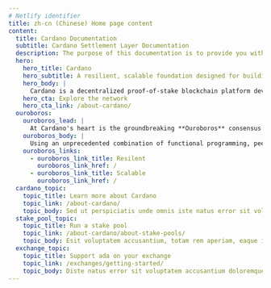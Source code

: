 ```yaml
---
# Netlify identifier
title: zh-cn (Chinese) Home page content
content:
  title: Cardano Documentation
  subtitle: Cardano Settlement Layer Documentation
  description: The purpose of this documentation is to provide you with understanding of the first layer of Cardano Platform stack, the Settlement Layer.
  hero:
    hero_title: Cardano
    hero_subtitle: A resilient, scalable foundation designed for building decentralized applications of the future
    hero_body: |
      Cardano is a decentralized proof-of-stake blockchain platform developed by IOHK on behalf of the Cardano Foundation, and home to the ada cryptocurrency.
    hero_cta: Explore the network
    hero_cta_link: /about-cardano/
  ouroboros:
    ouroboros_lead: |
      At Cardano's heart is the groundbreaking **Ouroboros** consensus algorithm, created by IOHK's own academics and subject to constant improvement through new cryptography research. 
    ouroboros_body: |
      Using an unprecedented combination of functional programming, peer-reviewed research, and high-assurance formal methods development, the Cardano network is designed to be a resilient, scalable foundation upon which to build the decentralized applications of the future.
    ouroboros_links:
      - ouroboros_link_title: Resilent
        ouroboros_link_href: /
      - ouroboros_link_title: Scalable
        ouroboros_link_href: /
  cardano_topic:
    topic_title: Learn more about Cardano
    topic_link: /about-cardano/
    topic_body: Sed ut perspiciatis unde omnis iste natus error sit voluptatem accusantium, totam rem aperiam, eaque ipsa quae ab illo inventore veritatis et quasi architecto
  stake_pool_topic:
    topic_title: Run a stake pool
    topic_link: /about-cardano/about-stake-pools/
    topic_body: Esit voluptatem accusantium, totam rem aperiam, eaque ipsa quae ab illo inventore veritatis et quasi architecto ut perspiciatis unde omnis iste natus error
  exchange_topic:
    topic_title: Support ada on your exchange
    topic_link: /exchanges/getting-started/
    topic_body: Diste natus error sit voluptatem accusantium doloremque laudantium, totam rem aperiam, eaque ipsa quae ab illo inventore veritatis et quasi architecto
---
```


